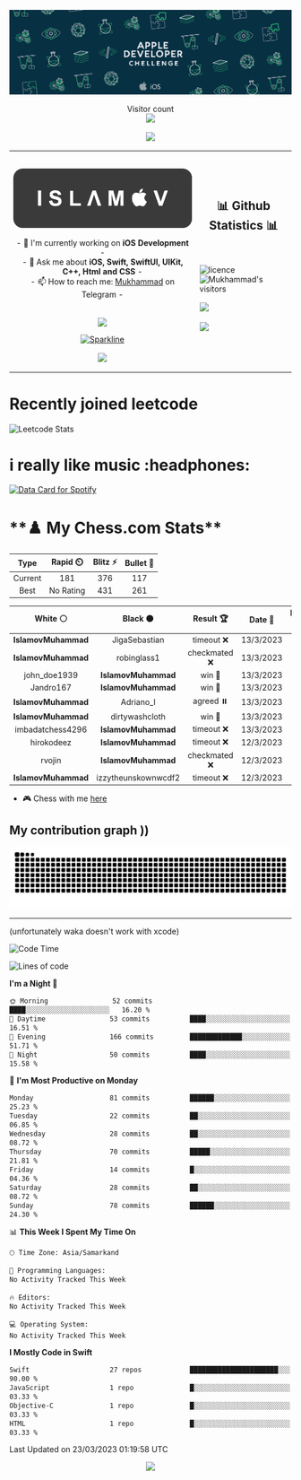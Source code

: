 
<p align="center">
  <img src="https://github.com/IslamovMukhammad/IslamovMukhammad/blob/main/GIFapple.gif" >
</p>
<p align="center"> 
  Visitor count<br>
  <img src="https://profile-counter.glitch.me/IslamovMukhammad/count.svg" />
</p>

<!-- <h2 align="center">Hello! Welcome to Mukhammad's Github page </h2> -->
<p align="center"> 
  <img src="https://readme-typing-svg.demolab.com?font=Fira+Code&pause=1000&color=56F7AD&width=435&lines=Hello!+Welcome+to+Mukhammad's+Github+page" />
</p>

<p align="center">
<table align="center">
   <tr >
      <td>
         <h2><a href="https://t.me/iMacBro"><img align="center" src="https://github.com/IslamovMukhammad/mukhammad/blob/main/oie_png-4.png?raw=true" width="600px"/></a></h2>
         <p align="center">
         - 🔭 I'm currently working on <strong>iOS Development</strong> -
         <br/>
         - 💬 Ask me about <strong>iOS, Swift, SwiftUI, UIKit, C++, Html and CSS</strong> -
         <br/>
         - 📫 How to reach me: <a href="https://t.me/iCe1m">Mukhammad</a> on Telegram -
         <br/>
                     </p>
         <br/>
        <div align=center>
    <a href="https://github.com/anuraghazra/github-readme-stats">
      <img align="center" src="https://github-readme-stats.vercel.app/api/top-langs/?username=IslamovMukhammad&hide=c%23,powershell,Html,Python,Mathematica,Ruby,Objective-C,Objective-C%2b%2b,Cuda&title_color=61dafb&text_color=ffffff&icon_color=61dafb&bg_color=20232a&langs_count=8&layout=compact&border_color=61dafb&hide_border=true" />
    </a>
  </div>
         <p align="center">                     
<!--              <img align="center" src="https://github-readme-stats.vercel.app/api/top-langs/?username=IslamovMukhammad&theme=radical&hide_border=true&count-private=true" /> -->
         </p> 
        <p align="center"><a href="https://stars.medv.io/Naereen/badges"><img src="https://stars.medv.io/Naereen/badges.svg" alt="Sparkline"></a></p>
         <p align="center">
            <img align="center" src="https://github-profile-trophy.vercel.app/?username=IslamovMukhammad&title=Commit,Stars,MultipleLanguage,Followers,Repositories,PullRequest,Issues&theme=juicyfresh&no-bg=true&no-frame=true"/>
         </p>
      </td>
      <td >
      <h2 align="center">📊 Github Statistics 📊 </h2>   
         <br/>
         <p align="left"> 
           <img align="center" src="https://badgen.net/github/license/Naereen/Strapdown.js" alt="licence" /> 
<!--     visitors         -->
           <img align="center" src="https://visitor-badge.glitch.me/badge?page_id=IslamovMukhammad.visitor-badge" alt="Mukhammad's visitors" />
<!--     visitors         -->
            </p>
         <img align="center" src="http://github-readme-streak-stats.herokuapp.com?user=IslamovMukhammad&theme=github-dark&hide_border=true&date_format=M%20j%5B%2C%20Y%5D" /><b/r></br><br/>
         <img align="center" src="https://github-readme-stats.vercel.app/api?username=IslamovMukhammad&theme=radical&show_icons=true&hide_border=true" />
          <br/><br/>
<!--                   <p align="center">
                    <a href="https://guilyx.vercel.app/api/now-playing?open">
                      <img src="https://guilyx.vercel.app/api/now-playing">
                    </a>
                  </p> -->
      </td>
   </tr>
</table>
</p>
<h1>
   Recently joined leetcode
</h1>

![Leetcode Stats](https://leetcard.jacoblin.cool/MuhammadIslamov?theme=nord)

<h1>
  i really like music :headphones:
</h1>

<a href="https://www.data-card-for-spotify.com/card?user_id=31ziehm6apuzanaqu7v5y7ruzdsy">
  <img src="https://www.data-card-for-spotify.com/api/card?user_id=31ziehm6apuzanaqu7v5y7ruzdsy" alt="Data Card for Spotify">
</a>

<h1>
  **♟️ My Chess.com Stats** 
</h1>


<!--START_SECTION:chessStats-->
<!-- Automatically generated with https://github.com/Balastrong/chess-stats-action -->

| Type | Rapid ⏲️ | Blitz ⚡ | Bullet 🔫 |
|:---:|:---:|:---:|:---:|
| Current | 181 | 376 | 117 |
| Best | No Rating | 431 | 261 |

| White ⚪ | Black ⚫ | Result 🏆 | Date 📅 | Position 🗺️ | Type 🕕 |
|:---:|:---:|:---:|:---:|:---:|:---:|
| **IslamovMuhammad** | JigaSebastian | timeout ❌ | 13/3/2023 | <a href="http://www.ee.unb.ca/cgi-bin/tervo/fen.pl?select=3rk3/ppp1pp2/6p1/4b3/1K5r/P1NP4/1P1P4/q7 w - -">Link</a> | Blitz |
| **IslamovMuhammad** | robinglass1 | checkmated ❌ | 13/3/2023 | <a href="http://www.ee.unb.ca/cgi-bin/tervo/fen.pl?select=rn2k2r/ppp2p2/6p1/2p1p2p/4n1b1/1P4N1/P1PP1q1P/RNQ1K2R w KQkq -">Link</a> | Blitz |
| john_doe1939 | **IslamovMuhammad** | win 🥇 | 13/3/2023 | <a href="http://www.ee.unb.ca/cgi-bin/tervo/fen.pl?select=7k/ppp2p2/3pp2p/7r/PPP1N3/7K/7P/R7 w - -">Link</a> | Blitz |
| Jandro167 | **IslamovMuhammad** | win 🥇 | 13/3/2023 | <a href="http://www.ee.unb.ca/cgi-bin/tervo/fen.pl?select=rnbqkbnr/pppp1ppp/4p3/8/4P3/8/PPPP1PPP/RNBQKBNR w KQkq -">Link</a> | Blitz |
| **IslamovMuhammad** | Adriano_l | agreed ⏸️ | 13/3/2023 | <a href="http://www.ee.unb.ca/cgi-bin/tervo/fen.pl?select=4r3/1k4pp/8/p7/5N2/6P1/3r1PKP/8 w - -">Link</a> | Rapid |
| **IslamovMuhammad** | dirtywashcloth | win 🥇 | 13/3/2023 | <a href="http://www.ee.unb.ca/cgi-bin/tervo/fen.pl?select=5rk1/6pp/5p2/R7/B7/5P2/P5PP/7K b - -">Link</a> | Bullet |
| imbadatchess4296 | **IslamovMuhammad** | timeout ❌ | 13/3/2023 | <a href="http://www.ee.unb.ca/cgi-bin/tervo/fen.pl?select=r4rk1/3qbp1p/8/1pnN2p1/3p4/6P1/2P3N1/R1B3KR b - -">Link</a> | Bullet |
| hirokodeez | **IslamovMuhammad** | timeout ❌ | 12/3/2023 | <a href="http://www.ee.unb.ca/cgi-bin/tervo/fen.pl?select=r1q1Rb1r/p1pk1Qpp/1pp5/5bB1/4P3/3P4/PPP3PP/RN4K1 b - -">Link</a> | Bullet |
| rvojin | **IslamovMuhammad** | checkmated ❌ | 12/3/2023 | <a href="http://www.ee.unb.ca/cgi-bin/tervo/fen.pl?select=rn1qkbnr/p1p1pQ1p/1p4p1/3PN3/8/8/PPPP1PbP/RNB1K2R b KQkq -">Link</a> | Bullet |
| **IslamovMuhammad** | izzytheunskownwcdf2 | timeout ❌ | 12/3/2023 | <a href="http://www.ee.unb.ca/cgi-bin/tervo/fen.pl?select=3r2k1/ppp3pp/8/2b2p2/8/6Q1/PPP2PPP/RNBr1K2 w - -">Link</a> | Bullet |

<!--END_SECTION:chessStats-->
- 🎮 Chess with me [here](https://chess.com/play/IslamovMuhammad)

## My contribution graph ))

<picture>
  <source media="(prefers-color-scheme: dark)" srcset="https://raw.githubusercontent.com/IslamovMukhammad/IslamovMukhammad/output/github-contribution-grid-snake-dark.svg">
  <source media="(prefers-color-scheme: light)" srcset="https://raw.githubusercontent.com/IslamovMukhammad/IslamovMukhammad/output/github-contribution-grid-snake.svg">
  <img alt="github contribution grid snake animation" src="https://raw.githubusercontent.com/IslamovMukhammad/IslamovMukhammad/output/github-contribution-grid-snake.svg">
</picture>

---
(unfortunately waka doesn't work with xcode)

<!--START_SECTION:waka-->
![Code Time](http://img.shields.io/badge/Code%20Time-3%20hrs%2046%20mins-blue)

![Lines of code](https://img.shields.io/badge/From%20Hello%20World%20I%27ve%20Written-201.5%20thousand%20lines%20of%20code-blue)

**I'm a Night 🦉** 

```text
🌞 Morning                52 commits          ████░░░░░░░░░░░░░░░░░░░░░   16.20 % 
🌆 Daytime                53 commits          ████░░░░░░░░░░░░░░░░░░░░░   16.51 % 
🌃 Evening                166 commits         █████████████░░░░░░░░░░░░   51.71 % 
🌙 Night                  50 commits          ████░░░░░░░░░░░░░░░░░░░░░   15.58 % 
```
📅 **I'm Most Productive on Monday** 

```text
Monday                   81 commits          ██████░░░░░░░░░░░░░░░░░░░   25.23 % 
Tuesday                  22 commits          ██░░░░░░░░░░░░░░░░░░░░░░░   06.85 % 
Wednesday                28 commits          ██░░░░░░░░░░░░░░░░░░░░░░░   08.72 % 
Thursday                 70 commits          █████░░░░░░░░░░░░░░░░░░░░   21.81 % 
Friday                   14 commits          █░░░░░░░░░░░░░░░░░░░░░░░░   04.36 % 
Saturday                 28 commits          ██░░░░░░░░░░░░░░░░░░░░░░░   08.72 % 
Sunday                   78 commits          ██████░░░░░░░░░░░░░░░░░░░   24.30 % 
```


📊 **This Week I Spent My Time On** 

```text
🕑︎ Time Zone: Asia/Samarkand

💬 Programming Languages: 
No Activity Tracked This Week

🔥 Editors: 
No Activity Tracked This Week

💻 Operating System: 
No Activity Tracked This Week
```

**I Mostly Code in Swift** 

```text
Swift                    27 repos            ██████████████████████░░░   90.00 % 
JavaScript               1 repo              █░░░░░░░░░░░░░░░░░░░░░░░░   03.33 % 
Objective-C              1 repo              █░░░░░░░░░░░░░░░░░░░░░░░░   03.33 % 
HTML                     1 repo              █░░░░░░░░░░░░░░░░░░░░░░░░   03.33 % 
```




 Last Updated on 23/03/2023 01:19:58 UTC
<!--END_SECTION:waka-->

<p align="center">
  <img src="https://capsule-render.vercel.app/api?type=waving&color=gradient&height=60&section=footer"/>
</p>
